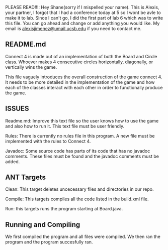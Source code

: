 
PLEASE READ!!!:
Hey Shane(sorry if I mispelled your name). This is Alexis, your partner, I 
forgot that I had a conference today at 5 so I wont be avle to make it to lab. 
Since I can't go, I did the first part of lab 6 which was to write this file.
You can go ahead and change or add anything you would like. My email is 
alexisjimenez@umail.ucsb.edu if you need to contact me.


README.md
--------- 
Connect 4 is made out of an implementation of both the Board and Circle class.
Whoever makes 4 consecutive circles horizontally, diagonally, or vertically
wins the game.

This file vaguely introduces the overall construction of the game connect 4.
It needs to be more detailed in the implementation of the game
and how each of the classes interact with each other in order to functionally
produce the game.

ISSUES
-------
Readme.md: Improve this text file so the user knows how to use the game and also
how to run it. This text file must be user friendly.

Rules: There is currently no rules file in this program. A new file must be
implemented with the rules to Connect 4.

Javadoc: Some source code has parts of its code that has no javadoc comments.
These files must be found and the javadoc comments must be added.

ANT Targets
-----------
Clean: This target deletes uncecessary files and directories in our repo.

Compile: This targets compiles all the code listed in the build.xml file.

Run: this targets runs the program starting at Board.java.


Running and Compiling
---------------------
We first compiled the program and all files were compiled. We then ran the
program and the program succesfully ran.	 